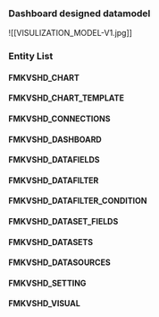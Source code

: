 ### Dashboard designed datamodel

![[VISULIZATION_MODEL-V1.jpg]]

### Entity List

#### FMKVSHD_CHART
#### FMKVSHD_CHART_TEMPLATE
#### FMKVSHD_CONNECTIONS
#### FMKVSHD_DASHBOARD
#### FMKVSHD_DATAFIELDS
#### FMKVSHD_DATAFILTER
#### FMKVSHD_DATAFILTER_CONDITION
#### FMKVSHD_DATASET_FIELDS
#### FMKVSHD_DATASETS
#### FMKVSHD_DATASOURCES
#### FMKVSHD_SETTING
#### FMKVSHD_VISUAL

  